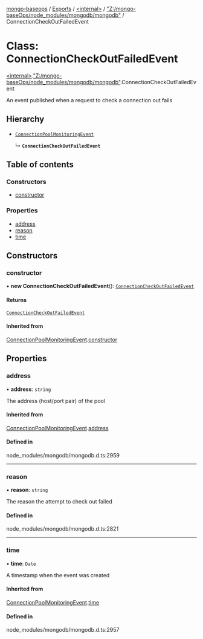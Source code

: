 [mongo-baseops](../README.md) / [Exports](../modules.md) / [\<internal\>](../modules/internal_.md) / ["Z:/mongo-baseOps/node\_modules/mongodb/mongodb"](../modules/internal_._Z__mongo_baseOps_node_modules_mongodb_mongodb_.md) / ConnectionCheckOutFailedEvent

# Class: ConnectionCheckOutFailedEvent

[\<internal\>](../modules/internal_.md).["Z:/mongo-baseOps/node\_modules/mongodb/mongodb"](../modules/internal_._Z__mongo_baseOps_node_modules_mongodb_mongodb_.md).ConnectionCheckOutFailedEvent

An event published when a request to check a connection out fails

## Hierarchy

- [`ConnectionPoolMonitoringEvent`](internal_._Z__mongo_baseOps_node_modules_mongodb_mongodb_.ConnectionPoolMonitoringEvent.md)

  ↳ **`ConnectionCheckOutFailedEvent`**

## Table of contents

### Constructors

- [constructor](internal_._Z__mongo_baseOps_node_modules_mongodb_mongodb_.ConnectionCheckOutFailedEvent.md#constructor)

### Properties

- [address](internal_._Z__mongo_baseOps_node_modules_mongodb_mongodb_.ConnectionCheckOutFailedEvent.md#address)
- [reason](internal_._Z__mongo_baseOps_node_modules_mongodb_mongodb_.ConnectionCheckOutFailedEvent.md#reason)
- [time](internal_._Z__mongo_baseOps_node_modules_mongodb_mongodb_.ConnectionCheckOutFailedEvent.md#time)

## Constructors

### constructor

• **new ConnectionCheckOutFailedEvent**(): [`ConnectionCheckOutFailedEvent`](internal_._Z__mongo_baseOps_node_modules_mongodb_mongodb_.ConnectionCheckOutFailedEvent.md)

#### Returns

[`ConnectionCheckOutFailedEvent`](internal_._Z__mongo_baseOps_node_modules_mongodb_mongodb_.ConnectionCheckOutFailedEvent.md)

#### Inherited from

[ConnectionPoolMonitoringEvent](internal_._Z__mongo_baseOps_node_modules_mongodb_mongodb_.ConnectionPoolMonitoringEvent.md).[constructor](internal_._Z__mongo_baseOps_node_modules_mongodb_mongodb_.ConnectionPoolMonitoringEvent.md#constructor)

## Properties

### address

• **address**: `string`

The address (host/port pair) of the pool

#### Inherited from

[ConnectionPoolMonitoringEvent](internal_._Z__mongo_baseOps_node_modules_mongodb_mongodb_.ConnectionPoolMonitoringEvent.md).[address](internal_._Z__mongo_baseOps_node_modules_mongodb_mongodb_.ConnectionPoolMonitoringEvent.md#address)

#### Defined in

node_modules/mongodb/mongodb.d.ts:2959

___

### reason

• **reason**: `string`

The reason the attempt to check out failed

#### Defined in

node_modules/mongodb/mongodb.d.ts:2821

___

### time

• **time**: `Date`

A timestamp when the event was created

#### Inherited from

[ConnectionPoolMonitoringEvent](internal_._Z__mongo_baseOps_node_modules_mongodb_mongodb_.ConnectionPoolMonitoringEvent.md).[time](internal_._Z__mongo_baseOps_node_modules_mongodb_mongodb_.ConnectionPoolMonitoringEvent.md#time)

#### Defined in

node_modules/mongodb/mongodb.d.ts:2957
